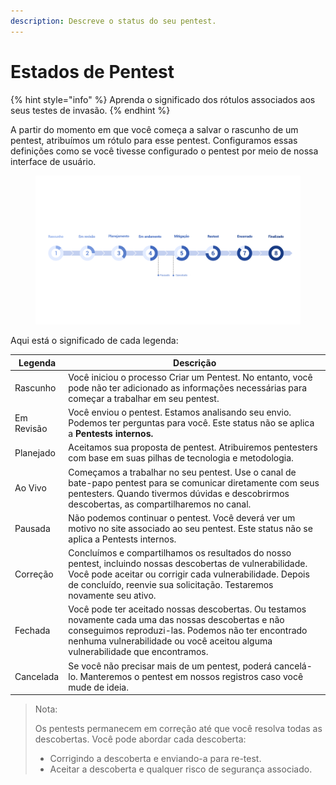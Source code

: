 ```yaml
---
description: Descreve o status do seu pentest.
---
```


# Estados de Pentest

{% hint style="info" %}
Aprenda o significado dos rótulos associados aos seus testes de invasão.
{% endhint %}



A partir do momento em que você começa a salvar o rascunho de um pentest, atribuímos um rótulo para esse pentest. Configuramos essas definições como se você tivesse configurado o pentest por meio de nossa interface de usuário.



<figure><img src="../../../../.gitbook/assets/ilustração-vantico-open1 (1).png" alt=""><figcaption></figcaption></figure>



Aqui está o significado de cada legenda:

| Legenda    | Descrição                                                                                                                                                                                                                                      |
| ---------- | ---------------------------------------------------------------------------------------------------------------------------------------------------------------------------------------------------------------------------------------------- |
| Rascunho   | Você iniciou o processo Criar um Pentest. No entanto, você pode não ter adicionado as informações necessárias para começar a trabalhar em seu pentest.                                                                                         |
| Em Revisão | Você enviou o pentest. Estamos analisando seu envio. Podemos ter perguntas para você. Este status não se aplica a **Pentests internos.**                                                                                                       |
| Planejado  | Aceitamos sua proposta de pentest. Atribuiremos pentesters com base em suas pilhas de tecnologia e metodologia.                                                                                                                                |
| Ao Vivo    | Começamos a trabalhar no seu pentest. Use o canal de bate-papo pentest para se comunicar diretamente com seus pentesters. Quando tivermos dúvidas e descobrirmos descobertas, as compartilharemos no canal.                                    |
| Pausada    | Não podemos continuar o pentest. Você deverá ver um motivo no site associado ao seu pentest. Este status não se aplica a Pentests internos.                                                                                                    |
| Correção   | Concluímos e compartilhamos os resultados do nosso pentest, incluindo nossas descobertas de vulnerabilidade. Você pode aceitar ou corrigir cada vulnerabilidade. Depois de concluído, reenvie sua solicitação. Testaremos novamente seu ativo. |
| Fechada    | Você pode ter aceitado nossas descobertas. Ou testamos novamente cada uma das nossas descobertas e não conseguimos reproduzi-las. Podemos não ter encontrado nenhuma vulnerabilidade ou você aceitou alguma vulnerabilidade que encontramos.   |
| Cancelada  | Se você não precisar mais de um pentest, poderá cancelá-lo. Manteremos o pentest em nossos registros caso você mude de ideia.                                                                                                                  |



> Nota:
>
> Os pentests permanecem em correção até que você resolva todas as descobertas. Você pode abordar cada descoberta:
>
> * Corrigindo a descoberta e enviando-a para re-test.
> * Aceitar a descoberta e qualquer risco de segurança associado.
